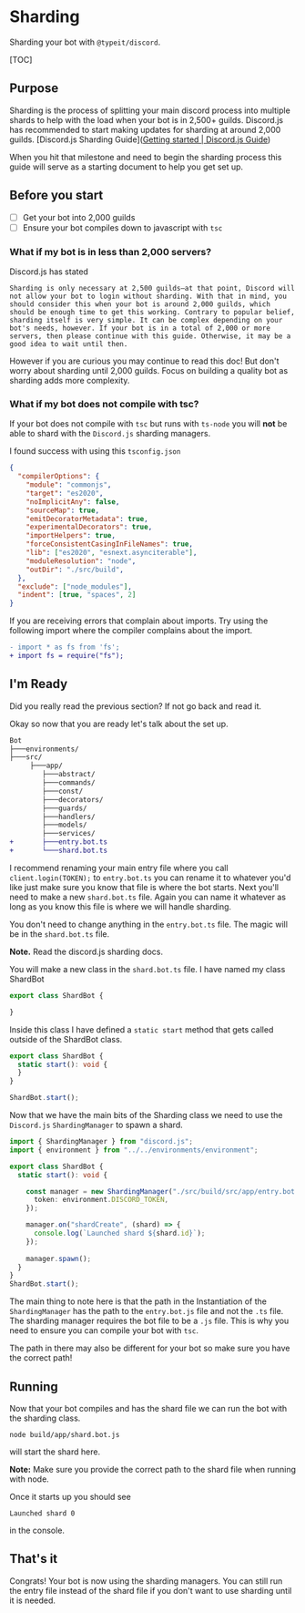 # Sharding

Sharding your bot with `@typeit/discord`.

[TOC]

## Purpose

Sharding is the process of splitting your main discord process into multiple shards to help with the load when your bot is in 2,500+ guilds. Discord.js has recommended to start making updates for sharding at around 2,000 guilds. [Discord.js Sharding Guide]([Getting started | Discord.js Guide](https://discordjs.guide/sharding/#when-to-shard))

When you hit that milestone and need to begin the sharding process this guide will serve as a starting document to help you get set up.

## Before you start

- [ ] Get your bot into 2,000 guilds
- [ ] Ensure your bot compiles down to javascript with `tsc`

### What if my bot is in less than 2,000 servers?

Discord.js has stated 

`Sharding is only necessary at 2,500 guilds—at that point, Discord will not allow your bot to login without sharding. With that in mind, you should consider this when your bot is around 2,000 guilds, which should be enough time to get this working. Contrary to popular belief, sharding itself is very simple. It can be complex depending on your bot's needs, however. If your bot is in a total of 2,000 or more servers, then please continue with this guide. Otherwise, it may be a good idea to wait until then.` 

However if you are curious you may continue to read this doc! But don't worry about sharding until 2,000 guilds. Focus on building a quality bot as sharding adds more complexity.

### What if my bot does not compile with tsc?

If your bot does not compile with `tsc` but runs with `ts-node` you will **not** be able to shard with the `Discord.js` sharding managers.

I found success with using this `tsconfig.json`

```json
{
  "compilerOptions": {
    "module": "commonjs",
    "target": "es2020",
    "noImplicitAny": false,
    "sourceMap": true,
    "emitDecoratorMetadata": true,
    "experimentalDecorators": true,
    "importHelpers": true,
    "forceConsistentCasingInFileNames": true,
    "lib": ["es2020", "esnext.asynciterable"],
    "moduleResolution": "node",
    "outDir": "./src/build",
  },
  "exclude": ["node_modules"],
  "indent": [true, "spaces", 2]
}

```

If you are receiving errors that complain about imports. Try using the following import where the compiler complains about the import.

```diff
- import * as fs from 'fs';
+ import fs = require("fs");
```

## I'm Ready

Did you really read the previous section? If not go back and read it.

Okay so now that you are ready let's talk about the set up.

```diff
Bot
├───environments/
├───src/
     ├───app/
        ├───abstract/
        ├───commands/
        ├───const/
        ├───decorators/
        ├───guards/
        ├───handlers/
        ├───models/
        ├───services/
+       ├───entry.bot.ts
+       └───shard.bot.ts

```

I recommend renaming your main entry file where you call `client.login(TOKEN);` to `entry.bot.ts` you can rename it to whatever you'd like just make sure you know that file is where the bot starts. Next you'll need to make a new `shard.bot.ts` file. Again you can name it whatever as long as you know this file is where we will handle sharding.

You don't need to change anything in the `entry.bot.ts` file. The magic will be in the `shard.bot.ts` file.

**Note.** Read the discord.js sharding docs.

You will make a new class in the `shard.bot.ts` file. I have named my class ShardBot

```typescript
export class ShardBot {

}
```

Inside this class I have defined a `static start` method that gets called outside of the ShardBot class.

```typescript
export class ShardBot {
  static start(): void {
  }
}

ShardBot.start();
```

Now that we have the main bits of the Sharding class we need to use the `Discord.js` `ShardingManager` to spawn a shard.

```typescript
import { ShardingManager } from "discord.js";
import { environment } from "../../environments/environment";

export class ShardBot {
  static start(): void {

    const manager = new ShardingManager("./src/build/src/app/entry.bot.js", {
      token: environment.DISCORD_TOKEN,
    });

    manager.on("shardCreate", (shard) => {
      console.log(`Launched shard ${shard.id}`);
    });
      
    manager.spawn();
  }
}
ShardBot.start();
```

The main thing to note here is that the path in the Instantiation of the `ShardingManager` has the path to the `entry.bot.js` file and not the `.ts` file. The sharding manager requires the bot file to be a `.js` file. This is why you need to ensure you can compile your bot with `tsc`.

The path in there may also be different for your bot so make sure you have the correct path!

## Running

Now that your bot compiles and has the shard file we can run the bot with the sharding class.

`node build/app/shard.bot.js`

will start the shard here. 

**Note:** Make sure you provide the correct path to the shard file when running with node.

Once it starts up you should see

```
Launched shard 0
```

in the console.

## That's it

Congrats! Your bot is now using the sharding managers. You can still run the entry file instead of the shard file if you don't want to use sharding until it is needed.